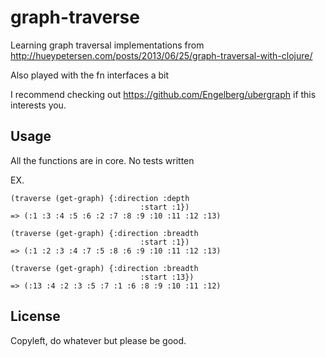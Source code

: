 # graph-traverse

Learning graph traversal implementations from http://hueypetersen.com/posts/2013/06/25/graph-traversal-with-clojure/

Also played with the fn interfaces a bit


I recommend checking out https://github.com/Engelberg/ubergraph if this interests you.

## Usage

All the functions are in core. No tests written

EX.
```
(traverse (get-graph) {:direction :depth
                             :start :1})
=> (:1 :3 :4 :5 :6 :2 :7 :8 :9 :10 :11 :12 :13)

(traverse (get-graph) {:direction :breadth
                             :start :1})
=> (:1 :2 :3 :4 :7 :5 :8 :6 :9 :10 :11 :12 :13)

(traverse (get-graph) {:direction :breadth
                             :start :13})
=> (:13 :4 :2 :3 :5 :7 :1 :6 :8 :9 :10 :11 :12)
```

## License

Copyleft, do whatever but please be good.
